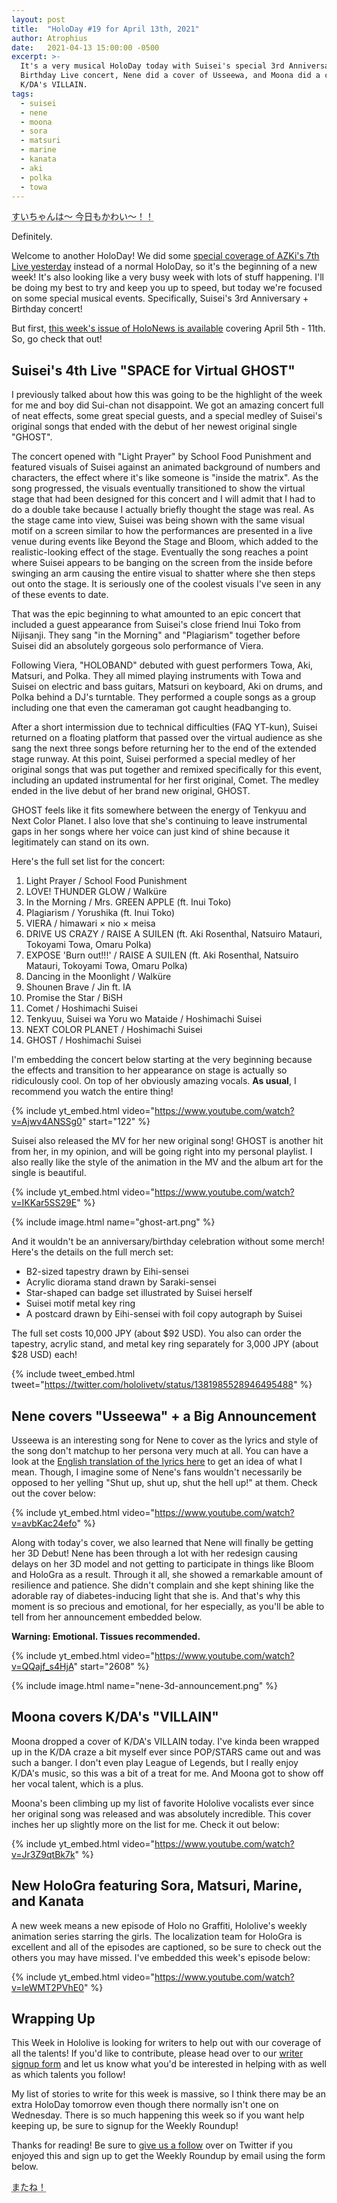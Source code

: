 ```yaml
---
layout: post
title:  "HoloDay #19 for April 13th, 2021"
author: Atrophius
date:   2021-04-13 15:00:00 -0500
excerpt: >-
  It's a very musical HoloDay today with Suisei's special 3rd Anniversary /
  Birthday Live concert, Nene did a cover of Usseewa, and Moona did a cover of
  K/DA's VILLAIN.
tags:
  - suisei
  - nene
  - moona
  - sora
  - matsuri
  - marine
  - kanata
  - aki
  - polka
  - towa
---
```


<abbr title="Sui-chan wa~ Kyou mo Kawaii~!! (Sui-chan is~ also cute today~!!)">すいちゃんは～ 今日もかわい～！！</abbr>

Definitely.

Welcome to another HoloDay! We did some
[special coverage of AZKi's 7th Live yesterday][AZKiSpecial] instead of a normal
HoloDay, so it's the beginning of a new week! It's also looking like a very busy
week with lots of stuff happening. I'll be doing my best to try and keep you up
to speed, but today we're focused on some special musical events. Specifically,
Suisei's 3rd Anniversary + Birthday concert!

But first, [this week's issue of HoloNews is available](https://www.reddit.com/r/Hololive/comments/mq24xt/holonews_april_511th/)
covering April 5th - 11th. So, go check that out!

## Suisei's 4th Live "SPACE for Virtual GHOST"

I previously talked about how this was going to be the highlight of the week for
me and boy did Sui-chan not disappoint. We got an amazing concert full of neat
effects, some great special guests, and a special medley of Suisei's original
songs that ended with the debut of her newest original single "GHOST".

The concert opened with "Light Prayer" by School Food Punishment and featured
visuals of Suisei against an animated background of numbers and characters, the
effect where it's like someone is "inside the matrix". As the song progressed,
the visuals eventually transitioned to show the virtual stage that had been
designed for this concert and I will admit that I had to do a double take
because I actually briefly thought the stage was real. As the stage came into
view, Suisei was being shown with the same visual motif on a screen similar to
how the performances are presented in a live venue during events like Beyond
the Stage and Bloom, which added to the realistic-looking effect of the stage.
Eventually the song reaches a point where Suisei appears to be banging on the
screen from the inside before swinging an arm causing the entire visual to
shatter where she then steps out onto the stage. It is seriously one of the
coolest visuals I've seen in any of these events to date.

That was the epic beginning to what amounted to an epic concert that included
a guest appearance from Suisei's close friend Inui Toko from Nijisanji. They
sang "in the Morning" and "Plagiarism" together before Suisei did an absolutely
gorgeous solo performance of Viera.

Following Viera, "HOLOBAND" debuted with guest performers Towa, Aki, Matsuri,
and Polka. They all mimed playing instruments with Towa and Suisei on electric
and bass guitars, Matsuri on keyboard, Aki on drums, and Polka behind a DJ's
turntable. They performed a couple songs as a group including one that even
the cameraman got caught headbanging to.

After a short intermission due to technical difficulties (FAQ YT-kun), Suisei
returned on a floating platform that passed over the virtual audience as she
sang the next three songs before returning her to the end of the extended stage
runway. At this point, Suisei performed a special medley of her original songs
that was put together and remixed specifically for this event, including an
updated instrumental for her first original, Comet. The medley ended in the live
debut of her brand new original, GHOST.

GHOST feels like it fits somewhere between the energy of Tenkyuu and Next Color
Planet. I also love that she's continuing to leave instrumental gaps in her
songs where her voice can just kind of shine because it legitimately can stand
on its own.

Here's the full set list for the concert:

1. Light Prayer / School Food Punishment
1. LOVE! THUNDER GLOW / Walküre
1. In the Morning / Mrs. GREEN APPLE (ft. Inui Toko)
1. Plagiarism / Yorushika (ft. Inui Toko)
1. VIERA / himawari × nio × meisa
1. DRIVE US CRAZY / RAISE A SUILEN (ft. Aki Rosenthal, Natsuiro Matauri, Tokoyami Towa, Omaru Polka)
1. EXPOSE 'Burn out!!!' / RAISE A SUILEN (ft. Aki Rosenthal, Natsuiro Matauri, Tokoyami Towa, Omaru Polka)
1. Dancing in the Moonlight / Walküre
1. Shounen Brave / Jin ft. IA
1. Promise the Star / BiSH
1. Comet / Hoshimachi Suisei
1. Tenkyuu, Suisei wa Yoru wo Mataide / Hoshimachi Suisei
1. NEXT COLOR PLANET / Hoshimachi Suisei
1. GHOST / Hoshimachi Suisei

I'm embedding the concert below starting at the very beginning because the
effects and transition to her appearance on stage is actually so ridiculously
cool. On top of her obviously amazing vocals. **As usual**, I recommend you
watch the entire thing!

{% include yt_embed.html video="https://www.youtube.com/watch?v=Ajwv4ANSSg0" start="122" %}

Suisei also released the MV for her new original song! GHOST is another hit from
her, in my opinion, and will be going right into my personal playlist. I also
really like the style of the animation in the MV and the album art for the
single is beautiful.

{% include yt_embed.html video="https://www.youtube.com/watch?v=IKKar5SS29E" %}

{% include image.html name="ghost-art.png" %}

And it wouldn't be an anniversary/birthday celebration without some merch!
Here's the details on the full merch set:

* B2-sized tapestry drawn by Eihi-sensei
* Acrylic diorama stand drawn by Saraki-sensei
* Star-shaped can badge set illustrated by Suisei herself
* Suisei motif metal key ring
* A postcard drawn by Eihi-sensei with foil copy autograph by Suisei

The full set costs 10,000 JPY (about $92 USD). You also can order the tapestry,
acrylic stand, and metal key ring separately for 3,000 JPY (about $28 USD) each!

{% include tweet_embed.html tweet="https://twitter.com/hololivetv/status/1381985528946495488" %}

## Nene covers "Usseewa" + a Big Announcement

Usseewa is an interesting song for Nene to cover as the lyrics and style of the
song don't matchup to her persona very much at all. You can have a look at the
[English translation of the lyrics here][UsseewaLyrics] to get an idea of what
I mean. Though, I imagine some of Nene's fans wouldn't necessarily be opposed
to her yelling "Shut up, shut up, shut the hell up!" at them. Check out the
cover below:

{% include yt_embed.html video="https://www.youtube.com/watch?v=avbKac24efo" %}

Along with today's cover, we also learned that Nene will finally be getting her
3D Debut! Nene has been through a lot with her redesign causing delays on her 3D
model and not getting to participate in things like Bloom and HoloGra as a
result. Through it all, she showed a remarkable amount of resilience and
patience. She didn't complain and she kept shining like the adorable ray of
diabetes-inducing light that she is. And that's why this moment is so precious
and emotional, for her especially, as you'll be able to tell from her
announcement embedded below.

**Warning: Emotional. Tissues recommended.**

{% include yt_embed.html video="https://www.youtube.com/watch?v=QQajf_s4HjA" start="2608" %}

{% include image.html name="nene-3d-announcement.png" %}

## Moona covers K/DA's "VILLAIN"

Moona dropped a cover of K/DA's VILLAIN today. I've kinda been wrapped up in the
K/DA craze a bit myself ever since POP/STARS came out and was such a banger. I
don't even play League of Legends, but I really enjoy K/DA's music, so this was
a bit of a treat for me. And Moona got to show off her vocal talent, which is a
plus.

Moona's been climbing up my list of favorite Hololive vocalists ever since her
original song was released and was absolutely incredible. This cover inches her
up slightly more on the list for me. Check it out below:

{% include yt_embed.html video="https://www.youtube.com/watch?v=Jr3Z9qtBk7k" %}

## New HoloGra featuring Sora, Matsuri, Marine, and Kanata

A new week means a new episode of Holo no Graffiti, Hololive's weekly animation
series starring the girls. The localization team for HoloGra is excellent and
all of the episodes are captioned, so be sure to check out the others you may
have missed. I've embedded this week's episode below:

{% include yt_embed.html video="https://www.youtube.com/watch?v=IeWMT2PVhE0" %}

## Wrapping Up

This Week in Hololive is looking for writers to help out with our coverage of
all the talents! If you'd like to contribute, please head over to our
[writer signup form][WriterForm] and let us know what you'd be interested in
helping with as well as which talents you follow!

My list of stories to write for this week is massive, so I think there may be
an extra HoloDay tomorrow even though there normally isn't one on Wednesday.
There is so much happening this week so if you want help keeping up, be sure to
signup for the Weekly Roundup!

Thanks for reading! Be sure to [give us a follow][TWIHLTwitter] over on Twitter
if you enjoyed this and sign up to get the Weekly Roundup by email using the
form below.

<abbr title="See you!">またね！</abbr>

[TWIHLTwitter]: <https://twitter.com/WeekInHololive>
[TWIHLResources]: </resources>
[AZKiSpecial]: </posts/azki-special-message/>
[WriterForm]: <https://forms.gle/hXJLu5ZHAwTg9vZm9>
[UsseewaLyrics]: <https://genius.com/Genius-english-translations-ado-usseewa-english-translation-lyrics>